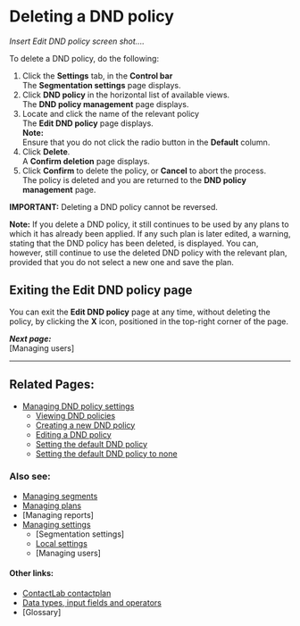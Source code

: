# Deleting a DND policy

*Insert Edit DND policy screen shot....*  

To delete a DND policy, do the following:  

1. Click the **Settings** tab, in the **Control bar**  
  The **Segmentation settings** page displays.   
1. Click **DND policy** in the horizontal list of available views.  
  The **DND policy management** page displays.  
1. Locate and click the name of the relevant policy  
  The **Edit DND policy** page displays.  
  **Note:**  
  Ensure that you do not click the radio button in the **Default** column.  
2. Click **Delete**.  
  A **Confirm deletion** page displays.  
3. Click **Confirm** to delete the policy, or **Cancel** to abort the process.  
  The policy is deleted and you are returned to the **DND policy management** page.  

**IMPORTANT:**
Deleting a DND policy cannot be reversed.  

**Note:**
If you delete a DND policy, it still continues to be used by any plans to which it has already been applied. If any such plan is later edited, a warning, stating that the DND policy has been deleted, is displayed. You can, however, still continue to use the deleted DND policy with the relevant plan, provided that you do not select a new one and save the plan. 

## Exiting the Edit DND policy page

You can exit the **Edit DND policy** page at any time, without deleting the policy, by clicking the **X** icon, positioned in the top-right corner of the page.  

***Next page:***  
[Managing users]

----------

## Related Pages:  

- [Managing DND policy settings](ManagingDND.md)  
  - [Viewing DND policies](ViewingDND.md)  
  - [Creating a new DND policy](CreatingNewDND.md)  
  - [Editing a DND policy](EditingDND.md)  
  - [Setting the default DND policy](SettingDefaultDND.md)  
  - [Setting the default DND policy to none](SettingNoDND.md)  

### Also see:  

- [Managing segments](ManagingSegments.md)  
- [Managing plans](ManagingPlans.md)  
- [Managing reports]  
- [Managing settings](ManagingSettings.md)  
  - [Segmentation settings]  
  - [Local settings](LocalSettings.md)  
  - [Managing users]  

#### Other links:  

- [ContactLab contactplan](Home.md)  
- [Data types, input fields and operators](InputBoxOperators.md)  
- [Glossary]  
